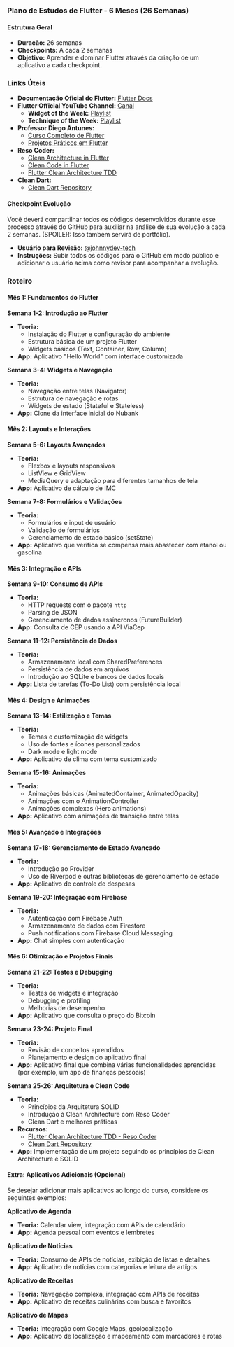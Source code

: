 ### Plano de Estudos de Flutter - 6 Meses (26 Semanas)

#### Estrutura Geral
- **Duração:** 26 semanas
- **Checkpoints:** A cada 2 semanas
- **Objetivo:** Aprender e dominar Flutter através da criação de um aplicativo a cada checkpoint.

### Links Úteis

- **Documentação Oficial do Flutter:** [Flutter Docs](https://docs.flutter.dev/)
- **Flutter Official YouTube Channel:** [Canal](https://www.youtube.com/@flutterdev)
    - **Widget of the Week:** [Playlist](https://www.youtube.com/watch?v=fatb7Clc0MM&list=PLjxrf2q8roU23XGwz3Km7sQZFTdB996iG)
    - **Technique of the Week:** [Playlist](https://www.youtube.com/watch?v=fatb7Clc0MM&list=PLjxrf2q8roU3vMeIbJQFkNVwDbGcUN9vW)
- **Professor Diego Antunes:**
    - [Curso Completo de Flutter](https://www.youtube.com/watch?v=xkDWlDJaq2w&list=PL_wKlpKIC9vWCRIgMvH8pbRmX8XVouRv1&pp=iAQB)
    - [Projetos Práticos em Flutter](https://www.youtube.com/watch?v=b4ZxFLW7neQ&list=PL_wKlpKIC9vWubXsj3IRPZ2Rk6QMfsPPg&pp=iAQB)
- **Reso Coder:**
    - [Clean Architecture in Flutter](https://www.youtube.com/watch?v=KjE2IDphA_U&list=PLB6lc7nQ1n4jCBkrirv5uDMcI5OqAB73E)
    - [Clean Code in Flutter](https://www.youtube.com/watch?v=z7TY5Jhl6Cs&list=PLB6lc7nQ1n4jA_jwP6daXnxD8xF8u8HHL)
    - [Flutter Clean Architecture TDD](https://resocoder.com/flutter-clean-architecture-tdd/)
- **Clean Dart:**
    - [Clean Dart Repository](https://github.com/Flutterando/Clean-Dart)

#### Checkpoint Evolução

Você deverá compartilhar todos os códigos desenvolvidos durante esse processo através do GitHub para auxiliar na análise de sua evolução a cada 2 semanas. (SPOILER: Isso também servirá de portfólio).
- **Usuário para Revisão:** [@johnnydev-tech](https://github.com/johnnydev-tech)
- **Instruções:** Subir todos os códigos para o GitHub em modo público e adicionar o usuário acima como revisor para acompanhar a evolução.

### Roteiro
#### Mês 1: Fundamentos do Flutter

**Semana 1-2: Introdução ao Flutter**
- **Teoria:**
  - Instalação do Flutter e configuração do ambiente
  - Estrutura básica de um projeto Flutter
  - Widgets básicos (Text, Container, Row, Column)
- **App:** Aplicativo "Hello World" com interface customizada

**Semana 3-4: Widgets e Navegação**
- **Teoria:**
  - Navegação entre telas (Navigator)
  - Estrutura de navegação e rotas
  - Widgets de estado (Stateful e Stateless)
- **App:** Clone da interface inicial do Nubank

#### Mês 2: Layouts e Interações

**Semana 5-6: Layouts Avançados**
- **Teoria:**
  - Flexbox e layouts responsivos
  - ListView e GridView
  - MediaQuery e adaptação para diferentes tamanhos de tela
- **App:** Aplicativo de cálculo de IMC

**Semana 7-8: Formulários e Validações**
- **Teoria:**
  - Formulários e input de usuário
  - Validação de formulários
  - Gerenciamento de estado básico (setState)
- **App:** Aplicativo que verifica se compensa mais abastecer com etanol ou gasolina

#### Mês 3: Integração e APIs

**Semana 9-10: Consumo de APIs**
- **Teoria:**
  - HTTP requests com o pacote `http`
  - Parsing de JSON
  - Gerenciamento de dados assíncronos (FutureBuilder)
- **App:** Consulta de CEP usando a API ViaCep

**Semana 11-12: Persistência de Dados**
- **Teoria:**
  - Armazenamento local com SharedPreferences
  - Persistência de dados em arquivos
  - Introdução ao SQLite e bancos de dados locais
- **App:** Lista de tarefas (To-Do List) com persistência local

#### Mês 4: Design e Animações

**Semana 13-14: Estilização e Temas**
- **Teoria:**
  - Temas e customização de widgets
  - Uso de fontes e ícones personalizados
  - Dark mode e light mode
- **App:** Aplicativo de clima com tema customizado

**Semana 15-16: Animações**
- **Teoria:**
  - Animações básicas (AnimatedContainer, AnimatedOpacity)
  - Animações com o AnimationController
  - Animações complexas (Hero animations)
- **App:** Aplicativo com animações de transição entre telas

#### Mês 5: Avançado e Integrações

**Semana 17-18: Gerenciamento de Estado Avançado**
- **Teoria:**
  - Introdução ao Provider
  - Uso de Riverpod e outras bibliotecas de gerenciamento de estado
- **App:** Aplicativo de controle de despesas

**Semana 19-20: Integração com Firebase**
- **Teoria:**
  - Autenticação com Firebase Auth
  - Armazenamento de dados com Firestore
  - Push notifications com Firebase Cloud Messaging
- **App:** Chat simples com autenticação

#### Mês 6: Otimização e Projetos Finais

**Semana 21-22: Testes e Debugging**
- **Teoria:**
  - Testes de widgets e integração
  - Debugging e profiling
  - Melhorias de desempenho
- **App:** Aplicativo que consulta o preço do Bitcoin

**Semana 23-24: Projeto Final**
- **Teoria:**
  - Revisão de conceitos aprendidos
  - Planejamento e design do aplicativo final
- **App:** Aplicativo final que combina várias funcionalidades aprendidas (por exemplo, um app de finanças pessoais)

**Semana 25-26: Arquitetura e Clean Code**
- **Teoria:**
  - Princípios da Arquitetura SOLID
  - Introdução à Clean Architecture com Reso Coder
  - Clean Dart e melhores práticas
- **Recursos:**
  - [Flutter Clean Architecture TDD - Reso Coder](https://resocoder.com/flutter-clean-architecture-tdd/)
  - [Clean Dart Repository](https://github.com/Flutterando/Clean-Dart)
- **App:** Implementação de um projeto seguindo os princípios de Clean Architecture e SOLID

####  Extra: Aplicativos Adicionais (Opcional)

Se desejar adicionar mais aplicativos ao longo do curso, considere os seguintes exemplos:

**Aplicativo de Agenda**
- **Teoria:** Calendar view, integração com APIs de calendário
- **App:** Agenda pessoal com eventos e lembretes

**Aplicativo de Notícias**
- **Teoria:** Consumo de APIs de notícias, exibição de listas e detalhes
- **App:** Aplicativo de notícias com categorias e leitura de artigos

**Aplicativo de Receitas**
- **Teoria:** Navegação complexa, integração com APIs de receitas
- **App:** Aplicativo de receitas culinárias com busca e favoritos

**Aplicativo de Mapas**
- **Teoria:** Integração com Google Maps, geolocalização
- **App:** Aplicativo de localização e mapeamento com marcadores e rotas

